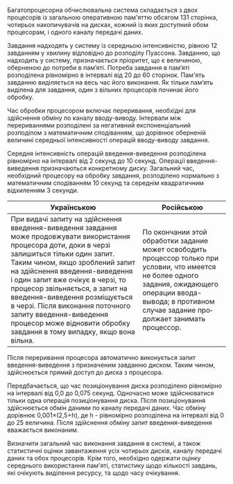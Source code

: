 Багатопроцесорна обчислювальна система складається з двох процесорів із загальною  оперативною пам'яттю  обсягом 131 сторінка, чотирьох накопичувачів на дисках, кожний із яких доступний обом процесорам, і одного каналу передачі даних.

Завдання надходять у систему із середньою інтенсивністю, рівною 12 завданням у хвилину відповідно до розподілу Пуассона. Завданню, що надходить у систему, призначається пріоритет, що є величиною, оберненою до потреби в пам’яті. Потреба завдання в пам’яті розподілена рівномірно в інтервалі від 20 до 60 сторінок. Пам'ять завданню виділяється на весь час його виконання. Як тільки пам’ять виділена для завдання, один з вільних процесорів починає його обробку. 

Час обробки процесором включає переривання, необхідні для здійснення обміну по каналу вводу-виводу. Інтервали між перериваннями розподілені за негативний  експоненціальний розподілом з математичним сподіванням, що дорівнює оберненій величині середньої інтенсивності операцій вводу-виводу завдання.

Середня інтенсивність операцій введення-виведення розподілена рівномірно на інтервалі від 2 секунд до 10 секунд. Операції введення-виведення призначаються конкретному диску. Загальний час, необхідний процесору на обробку завдання, розподілено нормально з математичним сподіванням 10 секунд та середнім квадратичним відхиленням 3 секунди.

|Українською    |Російською |
|---            |---        |
| При видачі запиту на здійснення введення-виведення завдання може продовжувати використання процесора доти, доки в черзі залишиться тільки один запит. Таким чином, якщо зроблений запит на здійснення введення-виведення і один запит вже очікує в черзі, то процесор звільняється, а запит на введення-виведення розміщується в черзі. Після виконання поточного запиту введення-виведення процесор може відновити  обробку  завдання  в  тому  випадку,  якщо  вона  вільна. | По окончании этой обработки задание может освободить процессор только при условии, что имеется не более одного задания, ожидающего операции ввода-вывода; в противном случае задание про­должает занимать процессор. |

Після переривання процесора автоматично виконується запит введення-виведення з призначеним завданню диском. Таким чином, здійснюється прямий доступ до диска з процесора.

Передбачається, що час позиціонування диска розподілено рівномірно на інтервалі від 0,0 до 0,075 секунд. Одночасно може здійснюватися тільки одна операція позиціонування диска. Після позиціонування здійснюється  обмін даними по каналу передачі даних. Час обміну дорівнює 0,001×(2,5+h), де h - рівномірно розподілена на інтервалі від 0 до 25 величина. Після здійснення обміну запит введення-виведення вважається виконаним.

Визначити загальний час виконання завдання в системі, а також статистичні оцінки завантаження усіх чотирьох дисків, каналу передачі даних та обох процесорів. Крім того, необхідно одержати оцінку середнього використання пам'яті, статистику щодо кількості завдань, які очікують виділення ресурсу, та щодо часу очікування.